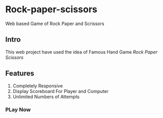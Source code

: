 # Rock-paper-scissors
Web based Game of Rock Paper and Scrissors

## Intro
This web project have used the idea of Famous Hand Game *Rock Paper Scissors*

## Features
1) Completely Responsive 
2) Display Scoreboard For Player and Computer
3) Unlimited Numbers of Attempts

### PLay Now 
